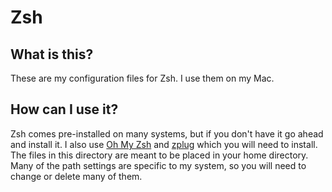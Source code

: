 # Zsh

## What is this?

These are my configuration files for Zsh. I use them on my Mac.

## How can I use it?

Zsh comes pre-installed on many systems, but if you don't have it go ahead and
install it. I also use [Oh My Zsh](https://ohmyz.sh/) and
[zplug](https://github.com/zplug/zplug) which you will need to install. The
files in this directory are meant to be placed in your home directory. Many of
the path settings are specific to my system, so you will need to change or
delete many of them.

